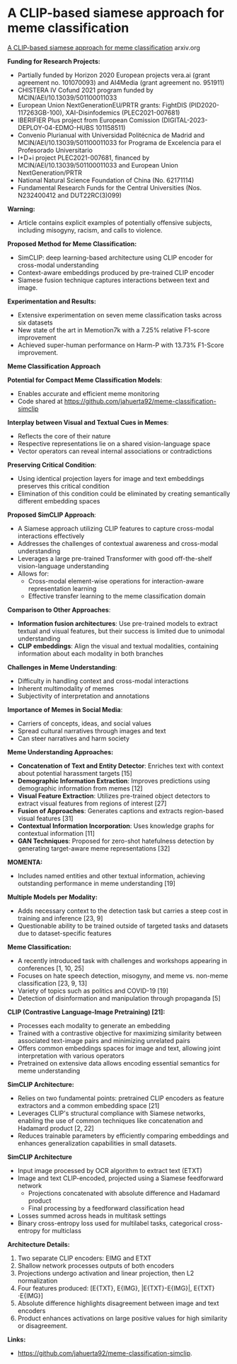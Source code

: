 # A CLIP-based siamese approach for meme classification

[A CLIP-based siamese approach for meme classification](https://arxiv.org/html/2409.05772) arxiv.org


**Funding for Research Projects:**
- Partially funded by Horizon 2020 European projects vera.ai (grant agreement no. 101070093) and AI4Media (grant agreement no. 951911)
- CHISTERA IV Cofund 2021 program funded by MCIN/AEI/10.13039/501100011033
- European Union NextGenerationEU/PRTR grants: FightDIS (PID2020-117263GB-100), XAI-Disinfodemics (PLEC2021-007681)
- IBERIFIER Plus project from European Comission (DIGITAL-2023-DEPLOY-04-EDMO-HUBS 101158511)
- Convenio Plurianual with Universidad Politécnica de Madrid and MCIN/AEI/10.13039/501100011033 for Programa de Excelencia para el Profesorado Universitario
- I+D+i project PLEC2021-007681, financed by MCIN/AEI/10.13039/501100011033 and European Union NextGeneration/PRTR
- National Natural Science Foundation of China (No. 62171114)
- Fundamental Research Funds for the Central Universities (Nos. N232400412 and DUT22RC(3)099)

**Warning:**
- Article contains explicit examples of potentially offensive subjects, including misogyny, racism, and calls to violence.

**Proposed Method for Meme Classification:**
- SimCLIP: deep learning-based architecture using CLIP encoder for cross-modal understanding
- Context-aware embeddings produced by pre-trained CLIP encoder
- Siamese fusion technique captures interactions between text and image.

**Experimentation and Results:**
- Extensive experimentation on seven meme classification tasks across six datasets
- New state of the art in Memotion7k with a 7.25% relative F1-score improvement
- Achieved super-human performance on Harm-P with 13.73% F1-Score improvement.

**Meme Classification Approach**

**Potential for Compact Meme Classification Models**:
- Enables accurate and efficient meme monitoring
- Code shared at https://github.com/jahuerta92/meme-classification-simclip

**Interplay between Visual and Textual Cues in Memes**:
- Reflects the core of their nature
- Respective representations lie on a shared vision-language space
- Vector operators can reveal internal associations or contradictions

**Preserving Critical Condition**:
- Using identical projection layers for image and text embeddings preserves this critical condition
- Elimination of this condition could be eliminated by creating semantically different embedding spaces

**Proposed SimCLIP Approach**:
- A Siamese approach utilizing CLIP features to capture cross-modal interactions effectively
- Addresses the challenges of contextual awareness and cross-modal understanding
- Leverages a large pre-trained Transformer with good off-the-shelf vision-language understanding
- Allows for:
  - Cross-modal element-wise operations for interaction-aware representation learning
  - Effective transfer learning to the meme classification domain

**Comparison to Other Approaches**:
- **Information fusion architectures**: Use pre-trained models to extract textual and visual features, but their success is limited due to unimodal understanding
- **CLIP embeddings**: Align the visual and textual modalities, containing information about each modality in both branches

**Challenges in Meme Understanding**:
- Difficulty in handling context and cross-modal interactions
- Inherent multimodality of memes
- Subjectivity of interpretation and annotations

**Importance of Memes in Social Media**:
- Carriers of concepts, ideas, and social values
- Spread cultural narratives through images and text
- Can steer narratives and harm society

**Meme Understanding Approaches:**
- **Concatenation of Text and Entity Detector**: Enriches text with context about potential harassment targets [15]
- **Demographic Information Extraction**: Improves predictions using demographic information from memes [12]
- **Visual Feature Extraction**: Utilizes pre-trained object detectors to extract visual features from regions of interest [27]
- **Fusion of Approaches**: Generates captions and extracts region-based visual features [31]
- **Contextual Information Incorporation**: Uses knowledge graphs for contextual information [11]
- **GAN Techniques**: Proposed for zero-shot hatefulness detection by generating target-aware meme representations [32]

**MOMENTA:**
- Includes named entities and other textual information, achieving outstanding performance in meme understanding [19]

**Multiple Models per Modality:**
- Adds necessary context to the detection task but carries a steep cost in training and inference [23, 9]
- Questionable ability to be trained outside of targeted tasks and datasets due to dataset-specific features

**Meme Classification:**
- A recently introduced task with challenges and workshops appearing in conferences [1, 10, 25]
- Focuses on hate speech detection, misogyny, and meme vs. non-meme classification [23, 9, 13]
- Variety of topics such as politics and COVID-19 [19]
- Detection of disinformation and manipulation through propaganda [5]

**CLIP (Contrastive Language-Image Pretraining) [21]:**
- Processes each modality to generate an embedding
- Trained with a contrastive objective for maximizing similarity between associated text-image pairs and minimizing unrelated pairs
- Offers common embeddings spaces for image and text, allowing joint interpretation with various operators
- Pretrained on extensive data allows encoding essential semantics for meme understanding

**SimCLIP Architecture:**
- Relies on two fundamental points: pretrained CLIP encoders as feature extractors and a common embedding space [21]
- Leverages CLIP's structural compliance with Siamese networks, enabling the use of common techniques like concatenation and Hadamard product [2, 22]
- Reduces trainable parameters by efficiently comparing embeddings and enhances generalization capabilities in small datasets.

**SimCLIP Architecture**
- Input image processed by OCR algorithm to extract text (ETXT)
- Image and text CLIP-encoded, projected using a Siamese feedforward network
  * Projections concatenated with absolute difference and Hadamard product
  * Final processing by a feedforward classification head
- Losses summed across heads in multitask settings
- Binary cross-entropy loss used for multilabel tasks, categorical cross-entropy for multiclass

**Architecture Details:**
1. Two separate CLIP encoders: EIMG and ETXT
2. Shallow network processes outputs of both encoders
3. Projections undergo activation and linear projection, then L2 normalization
4. Four features produced: [E{TXT}, E{IMG}, |E{TXT}-E{IMG}|, E{TXT}⋅E{IMG}]
5. Absolute difference highlights disagreement between image and text encoders
6. Product enhances activations on large positive values for high similarity or disagreement.

**Links:**
- https://github.com/jahuerta92/meme-classification-simclip.
